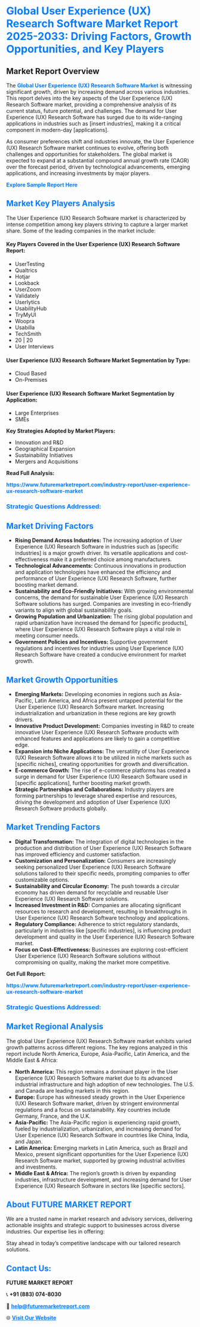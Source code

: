 <h1 style="color: #007BFF;">Global User Experience (UX) Research Software Market Report 2025-2033: Driving Factors, Growth Opportunities, and Key Players</h1>

<section id="overview">
<h2>Market Report Overview</h2>
<p>The <a href="https://www.futuremarketreport.com/industry-report/user-experience-ux-research-software-market" style="color: #007BFF; text-decoration: none;"><strong>Global User Experience (UX) Research Software Market</strong></a> is witnessing significant growth, driven by increasing demand across various industries. This report delves into the key aspects of the User Experience (UX) Research Software market, providing a comprehensive analysis of its current status, future potential, and challenges. The demand for User Experience (UX) Research Software has surged due to its wide-ranging applications in industries such as [insert industries], making it a critical component in modern-day [applications].</p>
<p>As consumer preferences shift and industries innovate, the User Experience (UX) Research Software market continues to evolve, offering both challenges and opportunities for stakeholders. The global market is expected to expand at a substantial compound annual growth rate (CAGR) over the forecast period, driven by technological advancements, emerging applications, and increasing investments by major players.</p>
</section>

<section id="overview">
<p><a href="https://www.futuremarketreport.com/request-sample/reportId=28456" style="color: #007BFF; text-decoration: none;"><strong>Explore Sample Report Here</strong></a></p>
</section>

<section id="key-players">
<h2 style="color: #007BFF;">Market Key Players Analysis</h2>
<p>The User Experience (UX) Research Software market is characterized by intense competition among key players striving to capture a larger market share. Some of the leading companies in the market include:</p>
<h4>Key Players Covered in the User Experience (UX) Research Software Report:</h4>
<ul><li>UserTesting</li><li>Qualtrics</li><li>Hotjar</li><li>Lookback</li><li>UserZoom</li><li>Validately</li><li>Userlytics</li><li>UsabilityHub</li><li>TryMyUI</li><li>Woopra</li><li>Usabilla</li><li>TechSmith</li><li>20 | 20</li><li>User Interviews</li></ul>
<h4>User Experience (UX) Research Software Market Segmentation by Type:</h4>
<ul><li>Cloud Based</li><li>On-Premises</li></ul>

<h4>User Experience (UX) Research Software Market Segmentation by Application:</h4>
<ul><li>Large Enterprises</li><li>SMEs</li></ul>
<p><strong>Key Strategies Adopted by Market Players:</strong></p>
<ul>
<li>Innovation and R&D</li>
<li>Geographical Expansion</li>
<li>Sustainability Initiatives</li>
<li>Mergers and Acquisitions</li>
</ul>
</section>

<section>
<p><strong>Read Full Analysis: </strong></p><a href="https://www.futuremarketreport.com/industry-report/user-experience-ux-research-software-market" style="color: #007BFF; text-decoration: none;"><strong>https://www.futuremarketreport.com/industry-report/user-experience-ux-research-software-market</strong></a>
<h3 style="color: #007BFF;">Strategic Questions Addressed:</h3>
</section>

<section id="driving-factors">
<h2 style="color: #007BFF;">Market Driving Factors</h2>
<ul>
<li><strong>Rising Demand Across Industries:</strong> The increasing adoption of User Experience (UX) Research Software in industries such as [specific industries] is a major growth driver. Its versatile applications and cost-effectiveness make it a preferred choice among manufacturers.</li>
<li><strong>Technological Advancements:</strong> Continuous innovations in production and application technologies have enhanced the efficiency and performance of User Experience (UX) Research Software, further boosting market demand.</li>
<li><strong>Sustainability and Eco-Friendly Initiatives:</strong> With growing environmental concerns, the demand for sustainable User Experience (UX) Research Software solutions has surged. Companies are investing in eco-friendly variants to align with global sustainability goals.</li>
<li><strong>Growing Population and Urbanization:</strong> The rising global population and rapid urbanization have increased the demand for [specific products], where User Experience (UX) Research Software plays a vital role in meeting consumer needs.</li>
<li><strong>Government Policies and Incentives:</strong> Supportive government regulations and incentives for industries using User Experience (UX) Research Software have created a conducive environment for market growth.</li>
</ul>
</section>

<section id="growth-opportunities">
<h2 style="color: #007BFF;">Market Growth Opportunities</h2>
<ul>
<li><strong>Emerging Markets:</strong> Developing economies in regions such as Asia-Pacific, Latin America, and Africa present untapped potential for the User Experience (UX) Research Software market. Increasing industrialization and urbanization in these regions are key growth drivers.</li>
<li><strong>Innovative Product Development:</strong> Companies investing in R&D to create innovative User Experience (UX) Research Software products with enhanced features and applications are likely to gain a competitive edge.</li>
<li><strong>Expansion into Niche Applications:</strong> The versatility of User Experience (UX) Research Software allows it to be utilized in niche markets such as [specific niches], creating opportunities for growth and diversification.</li>
<li><strong>E-commerce Growth:</strong> The rise of e-commerce platforms has created a surge in demand for User Experience (UX) Research Software used in [specific applications], further boosting market growth.</li>
<li><strong>Strategic Partnerships and Collaborations:</strong> Industry players are forming partnerships to leverage shared expertise and resources, driving the development and adoption of User Experience (UX) Research Software products globally.</li>
</ul>
</section>

<section id="trending-factors">
<h2 style="color: #007BFF;">Market Trending Factors</h2>
<ul>
<li><strong>Digital Transformation:</strong> The integration of digital technologies in the production and distribution of User Experience (UX) Research Software has improved efficiency and customer satisfaction.</li>
<li><strong>Customization and Personalization:</strong> Consumers are increasingly seeking personalized User Experience (UX) Research Software solutions tailored to their specific needs, prompting companies to offer customizable options.</li>
<li><strong>Sustainability and Circular Economy:</strong> The push towards a circular economy has driven demand for recyclable and reusable User Experience (UX) Research Software solutions.</li>
<li><strong>Increased Investment in R&D:</strong> Companies are allocating significant resources to research and development, resulting in breakthroughs in User Experience (UX) Research Software technology and applications.</li>
<li><strong>Regulatory Compliance:</strong> Adherence to strict regulatory standards, particularly in industries like [specific industries], is influencing product development and quality in the User Experience (UX) Research Software market.</li>
<li><strong>Focus on Cost-Effectiveness:</strong> Businesses are exploring cost-efficient User Experience (UX) Research Software solutions without compromising on quality, making the market more competitive.</li>
</ul>
</section>

<section>
<p><strong>Get Full Report: </strong></p><a href="https://www.futuremarketreport.com/industry-report/user-experience-ux-research-software-market" style="color: #007BFF; text-decoration: none;"><strong>https://www.futuremarketreport.com/industry-report/user-experience-ux-research-software-market</strong></a>
<h3 style="color: #007BFF;">Strategic Questions Addressed:</h3>
</section>


<section id="regional-analysis">
<h2 style="color: #007BFF;">Market Regional Analysis</h2>
<p>The global User Experience (UX) Research Software market exhibits varied growth patterns across different regions. The key regions analyzed in this report include North America, Europe, Asia-Pacific, Latin America, and the Middle East & Africa:</p>
<ul>
<li><strong>North America:</strong> This region remains a dominant player in the User Experience (UX) Research Software market due to its advanced industrial infrastructure and high adoption of new technologies. The U.S. and Canada are leading markets in this region.</li>
<li><strong>Europe:</strong> Europe has witnessed steady growth in the User Experience (UX) Research Software market, driven by stringent environmental regulations and a focus on sustainability. Key countries include Germany, France, and the U.K.</li>
<li><strong>Asia-Pacific:</strong> The Asia-Pacific region is experiencing rapid growth, fueled by industrialization, urbanization, and increasing demand for User Experience (UX) Research Software in countries like China, India, and Japan.</li>
<li><strong>Latin America:</strong> Emerging markets in Latin America, such as Brazil and Mexico, present significant opportunities for the User Experience (UX) Research Software market, supported by growing industrial activities and investments.</li>
<li><strong>Middle East & Africa:</strong> The region’s growth is driven by expanding industries, infrastructure development, and increasing demand for User Experience (UX) Research Software in sectors like [specific sectors].</li>
</ul>
</section>

<footer>
<h2 style="color: #007BFF;">About FUTURE MARKET REPORT</h2>
<p>We are a trusted name in market research and advisory services, delivering actionable insights and strategic support to businesses across diverse industries. Our expertise lies in offering:</p>

<p>Stay ahead in today’s competitive landscape with our tailored research solutions.</p>

<h2 style="color: #007BFF;">Contact Us:</h2>
<p><strong>FUTURE MARKET REPORT</strong></p>
<p>📞 <strong>+91 (883) 074-8030</strong></p>
<p>📧 <strong><a href="mailto:help@futuremarketreport.com" style="color: #007BFF;">help@futuremarketreport.com</a></strong></p>
<p>🌐 <strong><a href="https://www.futuremarketreport.com/" style="color: #007BFF;">Visit Our Website</a></strong></p>
</footer>